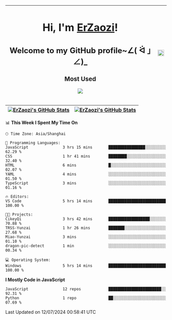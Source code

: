 |<h1>Hi, I'm <a href="https://github.com/erzaozi">ErZaozi</a>! </h1><h2>Welcome to my GitHub profile~∠( ᐛ 」∠)_</h2><p><h3>Most Used</h3><img src="https://skillicons.dev/icons?i=github,vscode,visualstudio,ubuntu,postman,pycharm,webstorm,git,docker"></p>|<img decoding="async" align=center src="https://cdn.jsdelivr.net/gh/erzaozi/erzaozi/image.gif" width="100%">|
| ----- | ----- |

| <a href="https://github.com/erzaozi"><img align="center" src="https://github-readme-stats.vercel.app/api/top-langs/?username=erzaozi&title_color=44cef6&text_color=4b5cc4&icon_color=2bbc8a&bg_color=white&langs_count=4&hide_border=true" alt="ErZaozi's GitHub Stats" /></a> | <a href="https://github.com/erzaozi"><img align="center" src="https://github-readme-stats.vercel.app/api?username=erzaozi&show_icons=true&line_height=27&count_private=true&title_color=44cef6&text_color=4b5cc4&icon_color=2bbc8a&bg_color=white&hide_border=true" alt="ErZaozi's GitHub Stats" /></a> |
| ----- | ----- |
<!--START_SECTION:waka-->
📊 **This Week I Spent My Time On** 

```text
🕑︎ Time Zone: Asia/Shanghai

💬 Programming Languages: 
JavaScript               3 hrs 15 mins       ████████████████░░░░░░░░░   62.29 % 
CSS                      1 hr 41 mins        ████████░░░░░░░░░░░░░░░░░   32.40 % 
HTML                     6 mins              █░░░░░░░░░░░░░░░░░░░░░░░░   02.07 % 
YAML                     4 mins              ░░░░░░░░░░░░░░░░░░░░░░░░░   01.50 % 
TypeScript               3 mins              ░░░░░░░░░░░░░░░░░░░░░░░░░   01.16 % 

🔥 Editors: 
VS Code                  5 hrs 14 mins       █████████████████████████   100.00 % 

🐱‍💻 Projects: 
CikeyQi                  3 hrs 42 mins       ██████████████████░░░░░░░   70.88 % 
TRSS-Yunzai              1 hr 26 mins        ███████░░░░░░░░░░░░░░░░░░   27.68 % 
Miao-Yunzai              3 mins              ░░░░░░░░░░░░░░░░░░░░░░░░░   01.10 % 
dragon-pic-detect        1 min               ░░░░░░░░░░░░░░░░░░░░░░░░░   00.34 % 

💻 Operating System: 
Windows                  5 hrs 14 mins       █████████████████████████   100.00 % 
```

**I Mostly Code in JavaScript** 

```text
JavaScript               12 repos            ███████████████████████░░   92.31 % 
Python                   1 repo              ██░░░░░░░░░░░░░░░░░░░░░░░   07.69 % 
```




 Last Updated on 12/07/2024 00:58:41 UTC
<!--END_SECTION:waka-->
